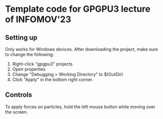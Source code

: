 # Template code for GPGPU3 lecture of INFOMOV'23

## Setting up
Only works for Windows devices. After downloading the project, make sure to change the following:

1) Right-click "gpgpu3" projects
2) Open properties
3) Change "Debugging > Working Directory" to $(OutDir)
4) Click "Apply" in the bottom right corner.

## Controls

To apply forces on particles, hold the left mouse button while moving over the screen.
